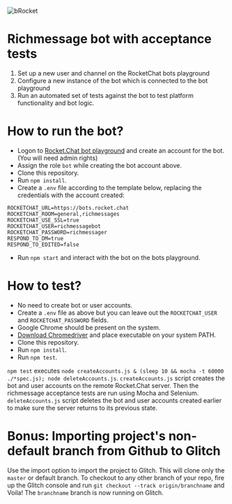 [create-user]: https://rocket.chat/docs/bots/creating-bot-users/
[configure-bot]: https://rocket.chat/docs/bots/configure-bot-environment/

![bRocket](https://cdn.glitch.com/f4b1ba17-30d5-4534-a30e-e61bb60f9d59%2FbRocket.png?1534485925380)

# Richmessage bot with acceptance tests

1. Set up a new user and channel on the RocketChat bots playground
1. Configure a new instance of the bot which is connected to the bot playground
1. Run an automated set of tests against the bot to test platform functionality and bot logic.

# How to run the bot?

+ Logon to [Rocket.Chat bot playground](https://bots.rocket.chat) and create an account for the bot. (You will need admin rights)
+ Assign the role `bot` while creating the bot account above. 
+ Clone this repository.
+ Run `npm install`.
+ Create a `.env` file according to the template below, replacing the credentials with the account created:
```
ROCKETCHAT_URL=https://bots.rocket.chat
ROCKETCHAT_ROOM=general,richmessages
ROCKETCHAT_USE_SSL=true
ROCKETCHAT_USER=richmessagebot
ROCKETCHAT_PASSWORD=richmessager
RESPOND_TO_DM=true
RESPOND_TO_EDITED=false
```
+ Run `npm start` and interact with the bot on the bots playground.

# How to test?

+ No need to create bot or user accounts.
+ Create a `.env` file as above but you can leave out the `ROCKETCHAT_USER` and `ROCKETCHAT_PASSWORD` fields.
+ Google Chrome should be present on the system.
+ [Download Chromedriver](https://sites.google.com/a/chromium.org/chromedriver/downloads) and place executable on your system PATH.
+ Clone this repository.
+ Run `npm install`.
+ Run `npm test`.

`npm test` executes `node createAccounts.js & (sleep 10 && mocha -t 60000 ./*spec.js); node deleteAccounts.js`. `createAccounts.js` script creates the bot and user accounts on the remote Rocket.Chat server. Then the richmessage acceptance tests are run using Mocha and Selenium. `deleteAccounts.js` script deletes the bot and user accounts created earlier to make sure the server returns to its previous state.

# Bonus: Importing project's non-default branch from Github to Glitch

Use the import option to import the project to Glitch. This will clone only the `master` or default branch. To checkout to any other branch of your repo, fire up the Glitch console and run `git checkout --track origin/branchname` and Voila! The `branchname` branch is now running on Glitch. 
